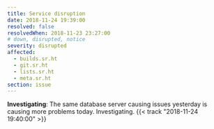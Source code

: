 ```yaml
---
title: Service disruption
date: 2018-11-24 19:39:00
resolved: false
resolvedWhen: 2018-11-23 23:27:00
# down, disrupted, notice
severity: disrupted
affected:
  - builds.sr.ht
  - git.sr.ht
  - lists.sr.ht
  - meta.sr.ht
section: issue
---
```


**Investigating**:
The same database server causing issues yesterday is causing more problems
today. Investigating.
{{< track "2018-11-24 19:40:00" >}}
